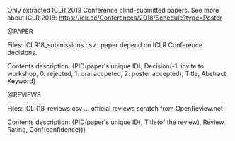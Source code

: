 Only extracted ICLR 2018 Conference blind-submitted papers.
See more about ICLR 2018: https://iclr.cc/Conferences/2018/Schedule?type=Poster


@PAPER

Files: ICLR18_submissions.csv...paper depend on ICLR Conference decisions.

Contents description: {PID(paper's unique ID), Decision(-1: invite to workshop, 0: rejected, 1: oral accpeted, 2: poster accepted), Title, Abstract, Keyword}

@REVIEWS

Files: ICLR18_reviews.csv ... official reviews scratch from OpenReview.net

Contents description: {PID(paper's unique ID), Title(of the review), Review, Rating, Conf(confidence))}
